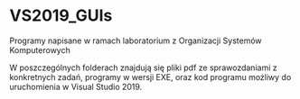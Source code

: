 # VS2019_GUIs
Programy napisane w ramach laboratorium z Organizacji Systemów Komputerowych

W poszczególnych folderach znajdują się pliki pdf ze sprawozdaniami z konkretnych zadań, programy w wersji EXE, oraz kod programu możliwy do uruchomienia w Visual Studio 2019.
